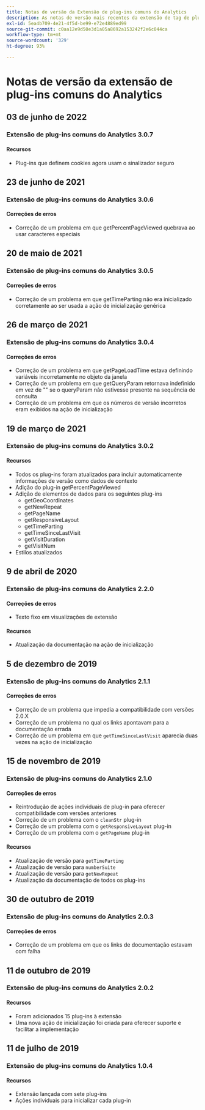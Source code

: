 ```yaml
---
title: Notas de versão da Extensão de plug-ins comuns do Analytics
description: As notas de versão mais recentes da extensão de tag de plug-ins comuns do Analytics na Adobe Experience Platform.
exl-id: 5ea4b709-4e21-4f5d-be99-e72e4889ed99
source-git-commit: c0aa12e9d50e3d1a05a8692a153242f2e6c044ca
workflow-type: tm+mt
source-wordcount: '329'
ht-degree: 93%

---
```


# Notas de versão da extensão de plug-ins comuns do Analytics

## 03 de junho de 2022

### Extensão de plug-ins comuns do Analytics 3.0.7

#### Recursos

* Plug-ins que definem cookies agora usam o sinalizador seguro

## 23 de junho de 2021

### Extensão de plug-ins comuns do Analytics 3.0.6

#### Correções de erros

* Correção de um problema em que getPercentPageViewed quebrava ao usar caracteres especiais

## 20 de maio de 2021

### Extensão de plug-ins comuns do Analytics 3.0.5

#### Correções de erros

* Correção de um problema em que getTimeParting não era inicializado corretamente ao ser usada a ação de inicialização genérica

## 26 de março de 2021

### Extensão de plug-ins comuns do Analytics 3.0.4

#### Correções de erros

* Correção de um problema em que getPageLoadTime estava definindo variáveis incorretamente no objeto da janela
* Correção de um problema em que getQueryParam retornava indefinido em vez de &quot;&quot; se o queryParam não estivesse presente na sequência de consulta
* Correção de um problema em que os números de versão incorretos eram exibidos na ação de inicialização

## 19 de março de 2021

### Extensão de plug-ins comuns do Analytics 3.0.2

#### Recursos

* Todos os plug-ins foram atualizados para incluir automaticamente informações de versão como dados de contexto
* Adição do plug-in getPercentPageViewed
* Adição de elementos de dados para os seguintes plug-ins
   * getGeoCoordinates
   * getNewRepeat
   * getPageName
   * getResponsiveLayout
   * getTimeParting
   * getTimeSinceLastVisit
   * getVisitDuration
   * getVisitNum
* Estilos atualizados

## 9 de abril de 2020

### Extensão de plug-ins comuns do Analytics 2.2.0

#### Correções de erros

* Texto fixo em visualizações de extensão

#### Recursos

* Atualização da documentação na ação de inicialização

## 5 de dezembro de 2019

### Extensão de plug-ins comuns do Analytics 2.1.1

#### Correções de erros

* Correção de um problema que impedia a compatibilidade com versões 2.0.X
* Correção de um problema no qual os links apontavam para a documentação errada
* Correção de um problema em que `getTimeSinceLastVisit` aparecia duas vezes na ação de inicialização

## 15 de novembro de 2019

### Extensão de plug-ins comuns do Analytics 2.1.0

#### Correções de erros

* Reintrodução de ações individuais de plug-in para oferecer compatibilidade com versões anteriores
* Correção de um problema com o `cleanStr` plug-in
* Correção de um problema com o `getResponsiveLayout` plug-in
* Correção de um problema com o `getPageName` plug-in

#### Recursos

* Atualização de versão para `getTimeParting`
* Atualização de versão para `numberSuite`
* Atualização de versão para `getNewRepeat`
* Atualização da documentação de todos os plug-ins

## 30 de outubro de 2019

### Extensão de plug-ins comuns do Analytics 2.0.3

#### Correções de erros

* Correção de um problema em que os links de documentação estavam com falha

## 11 de outubro de 2019

### Extensão de plug-ins comuns do Analytics 2.0.2

#### Recursos

* Foram adicionados 15 plug-ins à extensão
* Uma nova ação de inicialização foi criada para oferecer suporte e facilitar a implementação

## 11 de julho de 2019

### Extensão de plug-ins comuns do Analytics 1.0.4

#### Recursos

* Extensão lançada com sete plug-ins
* Ações individuais para inicializar cada plug-in
